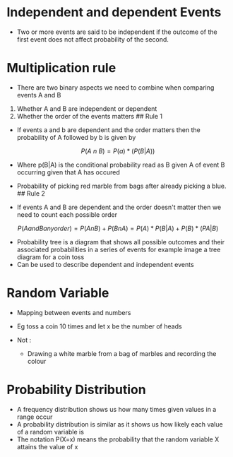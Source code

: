 # Independent and dependent Events

- Two or more events are said to be independent if the outcome of the
  first event does not affect probability of the second.

# Multiplication rule

- There are two binary aspects we need to combine when comparing events
  A and B

1.  Whether A and B are independent or dependent
2.  Whether the order of the events matters \## Rule 1

- If events a and b are dependent and the order matters then the
  probability of A followed by b is given by

$$P(A \ n \ B) = P(a)*(P(B|A))$$
 - Where p(B\|A) is the conditional probability read as B given A of
event B occurring given that A has occured

- Probability of picking red marble from bags after already picking a
  blue. \## Rule 2
- If events A and B are dependent and the order doesn\'t matter then we
  need to count each possible order

$$P(A and B any order) = P(AnB) + P(BnA) = P(A)*P(B|A) + P(B)*(PA|B)$$

- Probability tree is a diagram that shows all possible outcomes and
  their associated probabilities in a series of events for example image
  a tree diagram for a coin toss
- Can be used to describe dependent and independent events

# Random Variable

- Mapping between events and numbers

- Eg toss a coin 10 times and let x be the number of heads

- Not :

  - Drawing a white marble from a bag of marbles and recording the
    colour

# Probability Distribution

- A frequency distribution shows us how many times given values in a
  range occur
- A probability distribution is similar as it shows us how likely each
  value of a random variable is
- The notation P(X=x) means the probability that the random variable X
  attains the value of x

